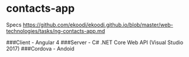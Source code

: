 # contacts-app

Specs
https://github.com/ekoodi/ekoodi.github.io/blob/master/web-technologies/tasks/ng-contacts-app.md

###Client - Angular 4
###Server - C# .NET Core Web API (Visual Studio 2017)
###Cordova - Andoid

